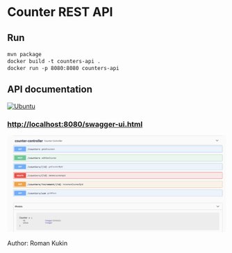 # Counter REST API

## Run
```
mvn package
docker build -t counters-api .
docker run -p 8080:8080 counters-api
```

## API documentation
[![Ubuntu](https://github.com/kukinpower/counter-api/actions/workflows/maven.yml/badge.svg)](https://github.com/kukinpower/counter-api/actions/workflows/maven.yml)

### [http://localhost:8080/swagger-ui.html](http://localhost:8080/swagger-ui.html)

<img src="img/swagger.png" alt="swagger api documentation" />

Author: Roman Kukin
